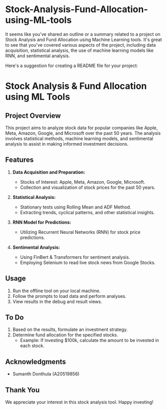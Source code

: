 # Stock-Analysis-Fund-Allocation-using-ML-tools

It seems like you've shared an outline or a summary related to a project on Stock Analysis and Fund Allocation using Machine Learning tools. It's great to see that you've covered various aspects of the project, including data acquisition, statistical analysis, the use of machine learning models like RNN, and sentimental analysis.

Here's a suggestion for creating a README file for your project:

# Stock Analysis & Fund Allocation using ML Tools

## Project Overview

This project aims to analyze stock data for popular companies like Apple, Meta, Amazon, Google, and Microsoft over the past 50 years. The analysis involves statistical methods, machine learning models, and sentimental analysis to assist in making informed investment decisions.

## Features

1. **Data Acquisition and Preparation:**
   - Stocks of Interest: Apple, Meta, Amazon, Google, Microsoft.
   - Collection and visualization of stock prices for the past 50 years.

2. **Statistical Analysis:**
   - Stationary tests using Rolling Mean and ADF Method.
   - Extracting trends, cyclical patterns, and other statistical insights.

3. **RNN Model for Predictions:**
   - Utilizing Recurrent Neural Networks (RNN) for stock price predictions.

4. **Sentimental Analysis:**
   - Using FinBert & Transformers for sentiment analysis.
   - Employing Selenium to read live stock news from Google Stocks.

## Usage

1. Run the offline tool on your local machine.
2. Follow the prompts to load data and perform analyses.
3. View results in the debug and result views.

## To Do

1. Based on the results, formulate an investment strategy.
2. Determine fund allocation for the specified stocks.
   - Example: If investing $100k, calculate the amount to be invested in each stock.

## Acknowledgments

- Sumanth Donthula (A20519856)

## Thank You

We appreciate your interest in this stock analysis tool. Happy investing!
